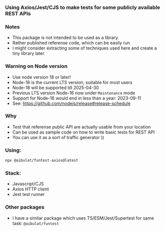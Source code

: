 ### Using Axios/Jest/CJS to make tests for some publicly available REST APIs

### Notes

- This package is not intended to be used as a library.
- Rather published referense code, which can be easily run
- I might consider extracting some of techniques used here and create a tiny library later.

### Warning on Node version

- Use node version 18 or later!
- Node-18 is the current LTS version, suitable for most users
- Node-18 will be supported till 2025-04-30
- Previous LTS version Node-16 now under `Maintenance` mode
- Support for Node-16 would end in less than a year: 2023-09-11
- See: https://github.com/nodejs/release#release-schedule

### Why

- Test that referense public API are actually usable from your location
- Can be used as sample code on how to write basic tests for REST API
- You can use it as a sort of traffic generator ))

### Using:

```sh
npx @aibulat/funtest-axios@latest
```

### Stack:

- Javascript/CJS
- Axios HTTP client
- Jest test runner

### Other packages

- I have a similar package which uses TS/ESM/Jest/Supertest for same task: `@aibulat/funtest`
